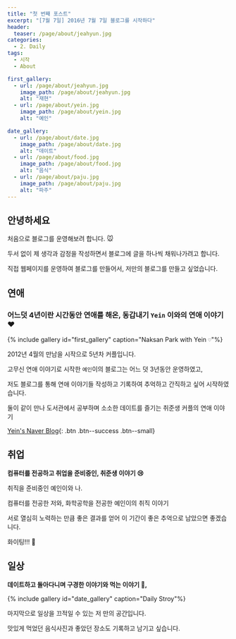 ```yaml
---
title: "첫 번째 포스트"
excerpt: "[7월 7일] 2016년 7월 7일 블로그를 시작하다"
header:
  teaser: /page/about/jeahyun.jpg
categories:
  - 2. Daily
tags:
  - 시작
  - About

first_gallery:
  - url: /page/about/jeahyun.jpg
    image_path: /page/about/jeahyun.jpg
    alt: "재현"
  - url: /page/about/yein.jpg
    image_path: /page/about/yein.jpg
    alt: "예인"

date_gallery:
  - url: /page/about/date.jpg
    image_path: /page/about/date.jpg
    alt: "데이트"
  - url: /page/about/food.jpg
    image_path: /page/about/food.jpg
    alt: "음식"
  - url: /page/about/paju.jpg
    image_path: /page/about/paju.jpg
    alt: "파주"
---
```


## 안녕하세요
처음으로 블로그를 운영해보려 합니다. :mouse:

두서 없이 제 생각과 감정을 작성하면서 블로그에 글을 하나씩 채워나가려고 합니다.

직접 웹페이지를 운영하여 블로그를 만들어서, 저만의 블로그를 만들고 싶었습니다.



## 연애

### **어느덧 4년이란 시간동안 연애를 해온, 동갑내기** `Yein` **이와의 연애 이야기 :heart:**

{% include gallery id="first_gallery" caption="Naksan Park with Yein `♡`"%}

2012년 4월의 만남을 시작으로 5년차 커플입니다.


고무신 연애 이야기로 시작한 `예인`이의 블로그는 어느 덧 3년동안 운영하였고, 

저도 블로그를 통해 연애 이야기들 작성하고 기록하여 추억하고 간직하고 싶어 시작하였습니다.

둘이 같이 만나 도서관에서 공부하며 소소한 데이트를 즐기는 취준생 커플의 연애 이야기

[Yein's Naver Blog](http://blog.naver.com/yenihu/){: .btn .btn--success .btn--small}



## 취업


**컴퓨터를 전공하고 취업을 준비중인, 취준생 이야기 :cry:**

취직을 준비중인 예인이와 나.

컴퓨터를 전공한 저와, 화학공학을 전공한 예인이의 취직 이야기

서로 열심히 노력하는 만큼 좋은 결과를 얻어 이 기간이 좋은 추억으로 남았으면 좋겠습니다.

화이팅!!! :couple:


## 일상

**데이트하고 돌아다니며 구경한 이야기와 먹는 이야기 :poultry_leg:,**


{% include gallery id="date_gallery" caption="Daily Stroy"%}


마지막으로 일상을 끄적일 수 있는 저 만의 공간입니다.

맛있게 먹었던 음식사진과 좋았던 장소도 기록하고 남기고 싶습니다.


